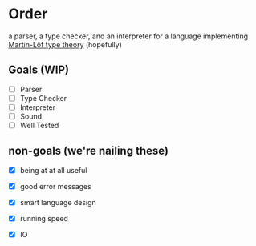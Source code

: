 # Order

a parser, a type checker, and an interpreter for a language implementing [Martin-Löf type theory](https://en.wikipedia.org/wiki/Intuitionistic_type_theory) (hopefully)

## Goals (WIP)

- [ ] Parser
- [ ] Type Checker
- [ ] Interpreter
- [ ] Sound
- [ ] Well Tested

## non-goals (we're nailing these)

- [x] being at at all useful
- [x] good error messages
- [x] smart language design
- [x] running speed
- [X] IO


